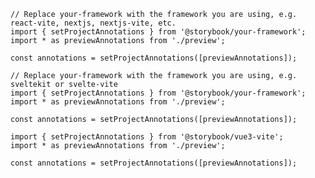 ```tsx filename=".storybook/vitest.setup.ts" renderer="react" language="ts"
// Replace your-framework with the framework you are using, e.g. react-vite, nextjs, nextjs-vite, etc.
import { setProjectAnnotations } from '@storybook/your-framework';
import * as previewAnnotations from './preview';

const annotations = setProjectAnnotations([previewAnnotations]);
```

```tsx filename=".storybook/vitest.setup.ts" renderer="svelte" language="ts"
// Replace your-framework with the framework you are using, e.g. sveltekit or svelte-vite
import { setProjectAnnotations } from '@storybook/your-framework';
import * as previewAnnotations from './preview';

const annotations = setProjectAnnotations([previewAnnotations]);
```

```tsx filename=".storybook/vitest.setup.ts" renderer="vue" language="ts"
import { setProjectAnnotations } from '@storybook/vue3-vite';
import * as previewAnnotations from './preview';

const annotations = setProjectAnnotations([previewAnnotations]);
```
